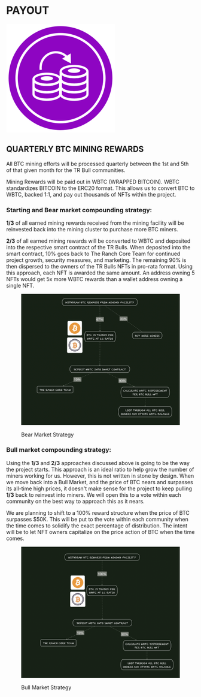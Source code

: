 # PAYOUT

![](<../../.gitbook/assets/Compounding Illustration.svg>)&#x20;



## QUARTERLY BTC MINING REWARDS

All BTC mining efforts will be processed quarterly between the 1st and 5th of that given month for the TR Bull communities.&#x20;

Mining Rewards will be paid out in WBTC (WRAPPED BITCOIN). WBTC standardizes BITCOIN to the ERC20 format. This allows us to convert BTC to WBTC,  backed 1:1, and pay out thousands of NFTs within the project.&#x20;

### Starting and Bear market compounding strategy:

**1/3** of all earned mining rewards received from the mining facility will be reinvested back into the mining cluster to purchase more BTC miners.&#x20;

**2/3** of all earned mining rewards will be converted to WBTC and deposited into the respective smart contract of the TR Bulls. When deposited into the smart contract, 10% goes back to The Ranch Core Team for continued project growth, security measures, and marketing. The remaining 90% is then dispersed to the owners of the TR Bulls NFTs in pro-rata format. Using this approach, each NFT is awarded the same amount. An address owning 5 NFTs would get 5x more WBTC rewards than a wallet address owning a single NFT.

<figure><img src="../../.gitbook/assets/image (5).png" alt=""><figcaption><p>Bear Market Strategy</p></figcaption></figure>



### Bull market compounding strategy:

Using the **1/3** and **2/3** approaches discussed above is going to be the way the project starts. This approach is an ideal ratio to help grow the number of miners working for us. However, this is not written in stone by design. When we move back into a Bull Market, and the price of BTC nears and surpasses its all-time high prices, it doesn't make sense for the project to keep pulling **1/3** back to reinvest into miners. We will open this to a vote within each community on the best way to approach this as it nears.

We are planning to shift to a 100% reward structure when the price of BTC surpasses $50K. This will be put to the vote within each community when the time comes to solidify the exact percentage of distribution. The intent will be to let NFT owners capitalize on the price action of BTC when the time comes.&#x20;

<figure><img src="../../.gitbook/assets/image (6).png" alt=""><figcaption><p>Bull Market Strategy</p></figcaption></figure>
